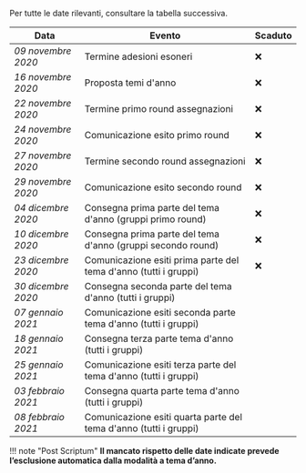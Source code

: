 Per tutte le date rilevanti, consultare la tabella successiva.

| Data               | Evento                                                           | Scaduto |
| ------------------ | -----------------------------------------------------------------| ------- |
| _09 novembre 2020_ | Termine adesioni esoneri                                         | :x:     |
| _16 novembre 2020_ | Proposta temi d'anno                                             | :x:     |
| _22 novembre 2020_ | Termine primo round assegnazioni                                 | :x:     |
| _24 novembre 2020_ | Comunicazione esito primo round                                  | :x:     |
| _27 novembre 2020_ | Termine secondo round assegnazioni                               | :x:     |
| _29 novembre 2020_ | Comunicazione esito secondo round                                | :x:     |
| _04 dicembre 2020_ | Consegna prima parte del tema d'anno (gruppi primo round)        | :x:     |
| _10 dicembre 2020_ | Consegna prima parte del tema d'anno (gruppi secondo round)     	| :x:     |
| _23 dicembre 2020_ | Comunicazione esiti prima parte del tema d'anno (tutti i gruppi) | :x:     |
| _30 dicembre 2020_ | Consegna seconda parte del tema d'anno (tutti i gruppi)          |         |
| _07 gennaio 2021_  | Comunicazione esiti seconda parte tema d'anno (tutti i gruppi)   |         |
| _18 gennaio 2021_  | Consegna terza parte tema d'anno (tutti i gruppi)                |         |
| _25 gennaio 2021_  | Comunicazione esiti terza parte del tema d'anno (tutti i gruppi) |         |
| _03 febbraio 2021_ | Consegna quarta parte tema d'anno (tutti i gruppi)               |         |
| _08 febbraio 2021_ | Comunicazione esiti quarta parte del tema d'anno (tutti i gruppi)|         |

!!! note "Post Scriptum"
	**Il mancato rispetto delle date indicate prevede l’esclusione automatica dalla modalità a tema d’anno.**
